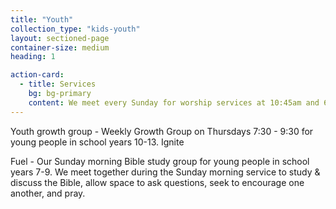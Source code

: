 ```yaml
---
title: "Youth"
collection_type: "kids-youth"
layout: sectioned-page
container-size: medium
heading: 1

action-card:
  - title: Services
    bg: bg-primary
    content: We meet every Sunday for worship services at 10:45am and 6:30pm.
---
```


Youth growth group - Weekly Growth Group on Thursdays 7:30 - 9:30 for young people in school years 10-13.
Ignite

Fuel - Our Sunday morning Bible study group for young people in school years 7-9. We meet together during the Sunday morning service to study & discuss the Bible, allow space to ask questions, seek to encourage one another, and pray.
